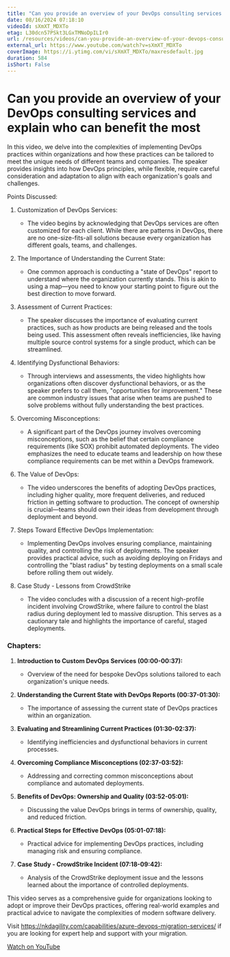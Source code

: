 ```yaml
---
title: "Can you provide an overview of your DevOps consulting services and explain who can benefit the most"
date: 08/16/2024 07:18:10
videoId: sXmXT_MDXTo
etag: L30dcn57PSkt3LGxTMNoDpILIr0
url: /resources/videos/can-you-provide-an-overview-of-your-devops-consulting-services-and-explain-who-can-benefit-the-most
external_url: https://www.youtube.com/watch?v=sXmXT_MDXTo
coverImage: https://i.ytimg.com/vi/sXmXT_MDXTo/maxresdefault.jpg
duration: 584
isShort: False
---
```


# Can you provide an overview of your DevOps consulting services and explain who can benefit the most

In this video, we delve into the complexities of implementing DevOps practices within organizations and how these practices can be tailored to meet the unique needs of different teams and companies. The speaker provides insights into how DevOps principles, while flexible, require careful consideration and adaptation to align with each organization's goals and challenges.

 Points Discussed:

1. Customization of DevOps Services:
   - The video begins by acknowledging that DevOps services are often customized for each client. While there are patterns in DevOps, there are no one-size-fits-all solutions because every organization has different goals, teams, and challenges.

2. The Importance of Understanding the Current State:
   - One common approach is conducting a "state of DevOps" report to understand where the organization currently stands. This is akin to using a map—you need to know your starting point to figure out the best direction to move forward.

3. Assessment of Current Practices:
   - The speaker discusses the importance of evaluating current practices, such as how products are being released and the tools being used. This assessment often reveals inefficiencies, like having multiple source control systems for a single product, which can be streamlined.

4. Identifying Dysfunctional Behaviors:
   - Through interviews and assessments, the video highlights how organizations often discover dysfunctional behaviors, or as the speaker prefers to call them, "opportunities for improvement." These are common industry issues that arise when teams are pushed to solve problems without fully understanding the best practices.

5. Overcoming Misconceptions:
   - A significant part of the DevOps journey involves overcoming misconceptions, such as the belief that certain compliance requirements (like SOX) prohibit automated deployments. The video emphasizes the need to educate teams and leadership on how these compliance requirements can be met within a DevOps framework.

6. The Value of DevOps:
   - The video underscores the benefits of adopting DevOps practices, including higher quality, more frequent deliveries, and reduced friction in getting software to production. The concept of ownership is crucial—teams should own their ideas from development through deployment and beyond.

7. Steps Toward Effective DevOps Implementation:
   - Implementing DevOps involves ensuring compliance, maintaining quality, and controlling the risk of deployments. The speaker provides practical advice, such as avoiding deploying on Fridays and controlling the "blast radius" by testing deployments on a small scale before rolling them out widely.

8. Case Study - Lessons from CrowdStrike
   - The video concludes with a discussion of a recent high-profile incident involving CrowdStrike, where failure to control the blast radius during deployment led to massive disruption. This serves as a cautionary tale and highlights the importance of careful, staged deployments.

### Chapters:

1. **Introduction to Custom DevOps Services (00:00-00:37):**
   - Overview of the need for bespoke DevOps solutions tailored to each organization's unique needs.

2. **Understanding the Current State with DevOps Reports (00:37-01:30):**
   - The importance of assessing the current state of DevOps practices within an organization.

3. **Evaluating and Streamlining Current Practices (01:30-02:37):**
   - Identifying inefficiencies and dysfunctional behaviors in current processes.

4. **Overcoming Compliance Misconceptions (02:37-03:52):**
   - Addressing and correcting common misconceptions about compliance and automated deployments.

5. **Benefits of DevOps: Ownership and Quality (03:52-05:01):**
   - Discussing the value DevOps brings in terms of ownership, quality, and reduced friction.

6. **Practical Steps for Effective DevOps (05:01-07:18):**
   - Practical advice for implementing DevOps practices, including managing risk and ensuring compliance.

7. **Case Study - CrowdStrike Incident (07:18-09:42):**
   - Analysis of the CrowdStrike deployment issue and the lessons learned about the importance of controlled deployments.

This video serves as a comprehensive guide for organizations looking to adopt or improve their DevOps practices, offering real-world examples and practical advice to navigate the complexities of modern software delivery.

Visit https://nkdagility.com/capabilities/azure-devops-migration-services/ if you are looking for expert help and support with your migration.

[Watch on YouTube](https://www.youtube.com/watch?v=sXmXT_MDXTo)
